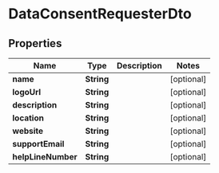 

# DataConsentRequesterDto


## Properties

Name | Type | Description | Notes
------------ | ------------- | ------------- | -------------
**name** | **String** |  |  [optional]
**logoUrl** | **String** |  |  [optional]
**description** | **String** |  |  [optional]
**location** | **String** |  |  [optional]
**website** | **String** |  |  [optional]
**supportEmail** | **String** |  |  [optional]
**helpLineNumber** | **String** |  |  [optional]



